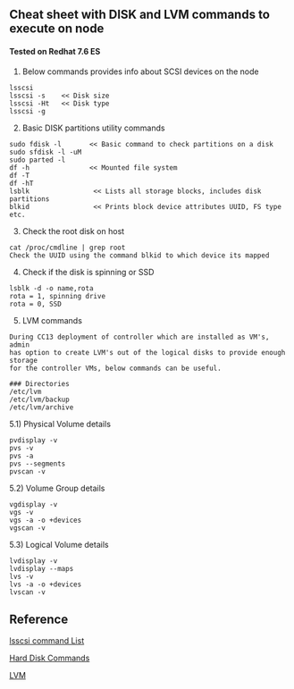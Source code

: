 ## Cheat sheet with DISK and LVM commands to execute on node
#### Tested on Redhat 7.6 ES
1) Below commands provides info about SCSI devices on the node
```
lsscsi
lsscsi -s    << Disk size
lsscsi -Ht   << Disk type
lsscsi -g 
```
2) Basic DISK partitions utility commands
```
sudo fdisk -l       << Basic command to check partitions on a disk
sudo sfdisk -l -uM
sudo parted -l
df -h               << Mounted file system
df -T
df -hT
lsblk                << Lists all storage blocks, includes disk partitions
blkid                << Prints block device attributes UUID, FS type etc.
```
3) Check the root disk on host
```
cat /proc/cmdline | grep root
Check the UUID using the command blkid to which device its mapped
``` 
4) Check if the disk is spinning or SSD 
```
lsblk -d -o name,rota
rota = 1, spinning drive
rota = 0, SSD
```
5) LVM commands
```
During CC13 deployment of controller which are installed as VM's, admin
has option to create LVM's out of the logical disks to provide enough storage
for the controller VMs, below commands can be useful.
```
```
### Directories
/etc/lvm
/etc/lvm/backup
/etc/lvm/archive
```
5.1) Physical Volume details
```
pvdisplay -v       
pvs -v
pvs -a
pvs --segments
pvscan -v
```
5.2) Volume Group details
```
vgdisplay -v
vgs -v
vgs -a -o +devices
vgscan -v
```       
5.3) Logical Volume details
```
lvdisplay -v
lvdisplay --maps
lvs -v
lvs -a -o +devices
lvscan -v
```

## Reference
[lsscsi command List](http://sg.danny.cz/scsi/lsscsi.html)

[Hard Disk Commands](https://www.binarytides.com/linux-command-check-disk-partitions/)

[LVM](http://www.datadisk.co.uk/html_docs/redhat/rh_lvm.htm)
